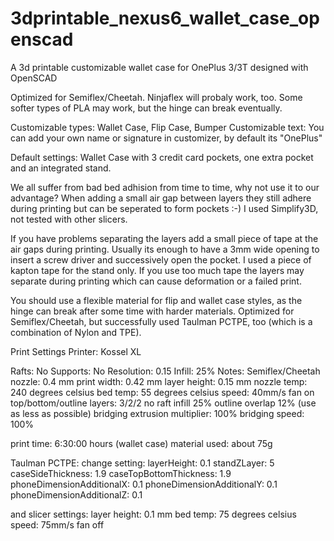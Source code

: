 # 3dprintable_nexus6_wallet_case_openscad
 A 3d printable customizable wallet case for OnePlus 3/3T designed with OpenSCAD

Optimized for Semiflex/Cheetah. Ninjaflex will probaly work, too.
Some softer types of PLA may work, but the hinge can break eventually.

Customizable types: Wallet Case, Flip Case, Bumper
Customizable text: You can add your own name or signature in customizer, by default its "OnePlus"

Default settings:
Wallet Case with 3 credit card pockets, one extra pocket and an integrated stand.

We all suffer from bad bed adhision from time to time, why not use it to our advantage?
When adding a small air gap between layers they still adhere during printing but can be seperated to form pockets :-)
I used Simplify3D, not tested with other slicers.

If you have problems separating the layers add a small piece of tape at the air gaps during printing.
Usually its enough to have a 3mm wide opening to insert a screw driver and successively open the pocket.
I used a piece of kapton tape for the stand only. If you use too much tape the layers may separate during printing which can cause deformation or a failed print.

You should use a flexible material for flip and wallet case styles, as the hinge can break after some time with harder materials.
Optimized for Semiflex/Cheetah, but successfully used Taulman PCTPE, too (which is a combination of Nylon and TPE).

Print Settings
Printer:
Kossel XL

Rafts:
No
Supports:
No
Resolution:
0.15
Infill:
25%
Notes:
Semiflex/Cheetah
nozzle: 0.4 mm
print width: 0.42 mm
layer height: 0.15 mm
nozzle temp: 240 degrees celsius
bed temp: 55 degrees celsius
speed: 40mm/s
fan on
top/bottom/outline layers: 3/2/2
no raft
infill 25%
outline overlap 12% (use as less as possible)
bridging extrusion multiplier: 100%
bridging speed: 100%

print time: 6:30:00 hours (wallet case)
material used: about 75g

Taulman PCTPE:
change setting:
layerHeight: 0.1
standZLayer: 5
caseSideThickness: 1.9
caseTopBottomThickness: 1.9
phoneDimensionAdditionalX: 0.1
phoneDimensionAdditionalY: 0.1
phoneDimensionAdditionalZ: 0.1

and slicer settings:
layer height: 0.1 mm
bed temp: 75 degrees celsius
speed: 75mm/s
fan off